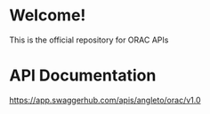 # Welcome!

This is the official repository for ORAC APIs

# API Documentation

https://app.swaggerhub.com/apis/angleto/orac/v1.0

